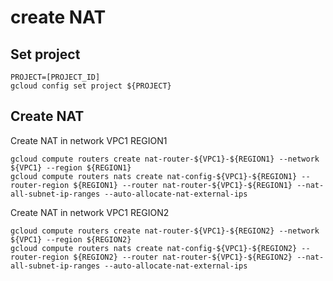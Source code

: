 # create NAT

## Set project
```
PROJECT=[PROJECT_ID]
gcloud config set project ${PROJECT}
```

## Create NAT
Create NAT in network VPC1 REGION1
```
gcloud compute routers create nat-router-${VPC1}-${REGION1} --network ${VPC1} --region ${REGION1}
gcloud compute routers nats create nat-config-${VPC1}-${REGION1} --router-region ${REGION1} --router nat-router-${VPC1}-${REGION1} --nat-all-subnet-ip-ranges --auto-allocate-nat-external-ips
```

Create NAT in network VPC1 REGION2
```
gcloud compute routers create nat-router-${VPC1}-${REGION2} --network ${VPC1} --region ${REGION2}
gcloud compute routers nats create nat-config-${VPC1}-${REGION2} --router-region ${REGION2} --router nat-router-${VPC1}-${REGION2} --nat-all-subnet-ip-ranges --auto-allocate-nat-external-ips
```
